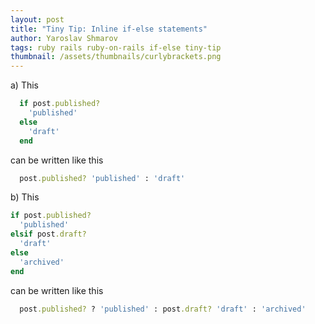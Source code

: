 ```yaml
---
layout: post
title: "Tiny Tip: Inline if-else statements"
author: Yaroslav Shmarov
tags: ruby rails ruby-on-rails if-else tiny-tip
thumbnail: /assets/thumbnails/curlybrackets.png
---
```


a) This
```ruby
  if post.published?
    'published'
  else
    'draft'
  end
```
can be written like this
```ruby
  post.published? 'published' : 'draft'
```

b) This
```ruby
if post.published?
  'published'
elsif post.draft?
  'draft'
else
  'archived'
end
```
can be written like this
```ruby
  post.published? ? 'published' : post.draft? 'draft' : 'archived'
```
